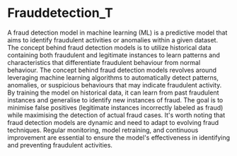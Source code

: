 # Frauddetection_T
A fraud detection model in machine learning (ML) is a predictive model that aims to identify fraudulent activities or anomalies within a given dataset. The concept behind fraud detection models is to utilize historical data containing both fraudulent and legitimate instances to learn patterns and characteristics that differentiate fraudulent behaviour from normal behaviour.
The concept behind fraud detection models revolves around leveraging machine learning algorithms to automatically detect patterns, anomalies, or suspicious behaviours that may indicate fraudulent activity. By training the model on historical data, it can learn from past fraudulent instances and generalise to identify new instances of fraud. The goal is to minimise false positives (legitimate instances incorrectly labeled as fraud) while maximising the detection of actual fraud cases.
It's worth noting that fraud detection models are dynamic and need to adapt to evolving fraud techniques. Regular monitoring, model retraining, and continuous improvement are essential to ensure the model's effectiveness in identifying and preventing fraudulent activities.

